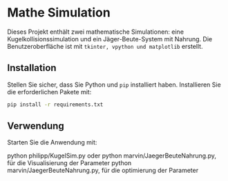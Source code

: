 # Mathe Simulation

Dieses Projekt enthält zwei mathematische Simulationen: eine Kugelkollisionssimulation und ein Jäger-Beute-System mit Nahrung. Die Benutzeroberfläche ist mit `tkinter, vpython und matplotlib` erstellt.

## Installation

Stellen Sie sicher, dass Sie Python und `pip` installiert haben. Installieren Sie die erforderlichen Pakete mit:

```bash
pip install -r requirements.txt
```

## Verwendung

Starten Sie die Anwendung mit:

python philipp/KugelSim.py
oder
python marvin/JaegerBeuteNahrung.py, für die Visualisierung der Parameter
python marvin/JaegerBeuteNahrung.py, für die optimierung der Parameter